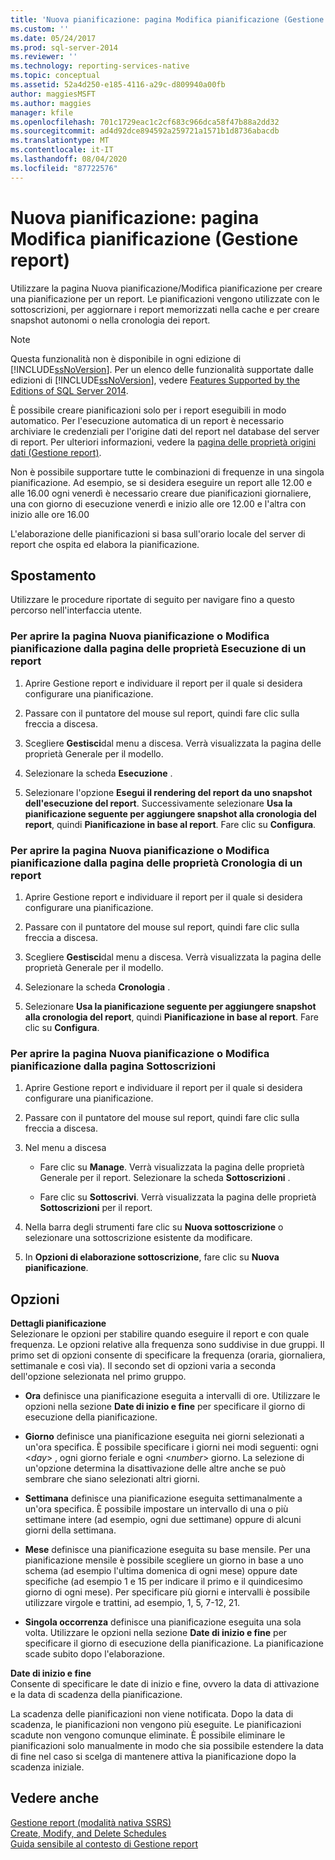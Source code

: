 ```yaml
---
title: 'Nuova pianificazione: pagina Modifica pianificazione (Gestione report) | Microsoft Docs'
ms.custom: ''
ms.date: 05/24/2017
ms.prod: sql-server-2014
ms.reviewer: ''
ms.technology: reporting-services-native
ms.topic: conceptual
ms.assetid: 52a4d250-e185-4116-a29c-d809940a00fb
author: maggiesMSFT
ms.author: maggies
manager: kfile
ms.openlocfilehash: 701c1729eac1c2cf683c966dca58f47b88a2dd32
ms.sourcegitcommit: ad4d92dce894592a259721a1571b1d8736abacdb
ms.translationtype: MT
ms.contentlocale: it-IT
ms.lasthandoff: 08/04/2020
ms.locfileid: "87722576"
---
```

# <a name="new-schedule-edit-schedule-page-report-manager"></a>Nuova pianificazione: pagina Modifica pianificazione (Gestione report)
  Utilizzare la pagina Nuova pianificazione/Modifica pianificazione per creare una pianificazione per un report. Le pianificazioni vengono utilizzate con le sottoscrizioni, per aggiornare i report memorizzati nella cache e per creare snapshot autonomi o nella cronologia dei report.  
  
> [!NOTE]  
>  Questa funzionalità non è disponibile in ogni edizione di [!INCLUDE[ssNoVersion](../includes/ssnoversion-md.md)]. Per un elenco delle funzionalità supportate dalle edizioni di [!INCLUDE[ssNoVersion](../includes/ssnoversion-md.md)], vedere [Features Supported by the Editions of SQL Server 2014](../../2014/getting-started/features-supported-by-the-editions-of-sql-server-2014.md).  
  
 È possibile creare pianificazioni solo per i report eseguibili in modo automatico. Per l'esecuzione automatica di un report è necessario archiviare le credenziali per l'origine dati del report nel database del server di report. Per ulteriori informazioni, vedere la [pagina delle proprietà origini dati &#40;Gestione report&#41;](../../2014/reporting-services/data-sources-properties-page-report-manager.md).  
  
 Non è possibile supportare tutte le combinazioni di frequenze in una singola pianificazione. Ad esempio, se si desidera eseguire un report alle 12.00 e alle 16.00 ogni venerdì è necessario creare due pianificazioni giornaliere, una con giorno di esecuzione venerdì e inizio alle ore 12.00 e l'altra con inizio alle ore 16.00  
  
 L'elaborazione delle pianificazioni si basa sull'orario locale del server di report che ospita ed elabora la pianificazione.  
  
## <a name="navigation"></a>Spostamento  
 Utilizzare le procedure riportate di seguito per navigare fino a questo percorso nell'interfaccia utente.  
  
### <a name="to-open-the-new-schedule-or-edit-schedule-page-from-the-execution-properties-page-of-a-report"></a>Per aprire la pagina Nuova pianificazione o Modifica pianificazione dalla pagina delle proprietà Esecuzione di un report  
  
1.  Aprire Gestione report e individuare il report per il quale si desidera configurare una pianificazione.  
  
2.  Passare con il puntatore del mouse sul report, quindi fare clic sulla freccia a discesa.  
  
3.  Scegliere **Gestisci**dal menu a discesa. Verrà visualizzata la pagina delle proprietà Generale per il modello.  
  
4.  Selezionare la scheda **Esecuzione** .  
  
5.  Selezionare l'opzione **Esegui il rendering del report da uno snapshot dell'esecuzione del report**. Successivamente selezionare **Usa la pianificazione seguente per aggiungere snapshot alla cronologia del report**, quindi **Pianificazione in base al report**. Fare clic su **Configura**.  
  
### <a name="to-open-the-new-schedule-or-edit-schedule-page-from-the-history-properties-page-of-a-report"></a>Per aprire la pagina Nuova pianificazione o Modifica pianificazione dalla pagina delle proprietà Cronologia di un report  
  
1.  Aprire Gestione report e individuare il report per il quale si desidera configurare una pianificazione.  
  
2.  Passare con il puntatore del mouse sul report, quindi fare clic sulla freccia a discesa.  
  
3.  Scegliere **Gestisci**dal menu a discesa. Verrà visualizzata la pagina delle proprietà Generale per il modello.  
  
4.  Selezionare la scheda **Cronologia** .  
  
5.  Selezionare **Usa la pianificazione seguente per aggiungere snapshot alla cronologia del report**, quindi **Pianificazione in base al report**. Fare clic su **Configura**.  
  
### <a name="to-open-the-new-schedule-or-edit-schedule-page-from-the-subscriptions-page"></a>Per aprire la pagina Nuova pianificazione o Modifica pianificazione dalla pagina Sottoscrizioni  
  
1.  Aprire Gestione report e individuare il report per il quale si desidera configurare una pianificazione.  
  
2.  Passare con il puntatore del mouse sul report, quindi fare clic sulla freccia a discesa.  
  
3.  Nel menu a discesa  
  
    -   Fare clic su **Manage**. Verrà visualizzata la pagina delle proprietà Generale per il report. Selezionare la scheda **Sottoscrizioni** .  
  
    -   Fare clic su **Sottoscrivi**. Verrà visualizzata la pagina delle proprietà **Sottoscrizioni** per il report.  
  
4.  Nella barra degli strumenti fare clic su **Nuova sottoscrizione** o selezionare una sottoscrizione esistente da modificare.  
  
5.  In **Opzioni di elaborazione sottoscrizione**, fare clic su **Nuova pianificazione**.  
  
## <a name="options"></a>Opzioni  
 **Dettagli pianificazione**  
 Selezionare le opzioni per stabilire quando eseguire il report e con quale frequenza. Le opzioni relative alla frequenza sono suddivise in due gruppi. Il primo set di opzioni consente di specificare la frequenza (oraria, giornaliera, settimanale e così via). Il secondo set di opzioni varia a seconda dell'opzione selezionata nel primo gruppo.  
  
-   **Ora** definisce una pianificazione eseguita a intervalli di ore. Utilizzare le opzioni nella sezione **Date di inizio e fine** per specificare il giorno di esecuzione della pianificazione.  
  
-   **Giorno** definisce una pianificazione eseguita nei giorni selezionati a un'ora specifica. È possibile specificare i giorni nei modi seguenti: ogni \<*day*> , ogni giorno feriale e ogni \<*number*> giorno. La selezione di un'opzione determina la disattivazione delle altre anche se può sembrare che siano selezionati altri giorni.  
  
-   **Settimana** definisce una pianificazione eseguita settimanalmente a un'ora specifica. È possibile impostare un intervallo di una o più settimane intere (ad esempio, ogni due settimane) oppure di alcuni giorni della settimana.  
  
-   **Mese** definisce una pianificazione eseguita su base mensile. Per una pianificazione mensile è possibile scegliere un giorno in base a uno schema (ad esempio l'ultima domenica di ogni mese) oppure date specifiche (ad esempio 1 e 15 per indicare il primo e il quindicesimo giorno di ogni mese). Per specificare più giorni e intervalli è possibile utilizzare virgole e trattini, ad esempio, 1, 5, 7-12, 21.  
  
-   **Singola occorrenza** definisce una pianificazione eseguita una sola volta. Utilizzare le opzioni nella sezione **Date di inizio e fine** per specificare il giorno di esecuzione della pianificazione. La pianificazione scade subito dopo l'elaborazione.  
  
 **Date di inizio e fine**  
 Consente di specificare le date di inizio e fine, ovvero la data di attivazione e la data di scadenza della pianificazione.  
  
 La scadenza delle pianificazioni non viene notificata. Dopo la data di scadenza, le pianificazioni non vengono più eseguite. Le pianificazioni scadute non vengono comunque eliminate. È possibile eliminare le pianificazioni solo manualmente in modo che sia possibile estendere la data di fine nel caso si scelga di mantenere attiva la pianificazione dopo la scadenza iniziale.  
  
## <a name="see-also"></a>Vedere anche  
 [Gestione report &#40;modalità nativa SSRS&#41;](../../2014/reporting-services/report-manager-ssrs-native-mode.md)   
 [Create, Modify, and Delete Schedules](subscriptions/create-modify-and-delete-schedules.md)   
 [Guida sensibile al contesto di Gestione report](../../2014/reporting-services/report-manager-f1-help.md)  
  
  
